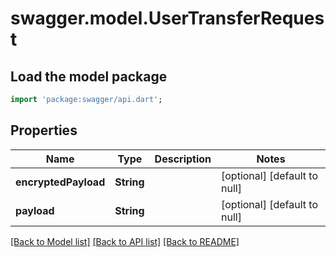 # swagger.model.UserTransferRequest

## Load the model package
```dart
import 'package:swagger/api.dart';
```

## Properties
Name | Type | Description | Notes
------------ | ------------- | ------------- | -------------
**encryptedPayload** | **String** |  | [optional] [default to null]
**payload** | **String** |  | [optional] [default to null]

[[Back to Model list]](../README.md#documentation-for-models) [[Back to API list]](../README.md#documentation-for-api-endpoints) [[Back to README]](../README.md)


